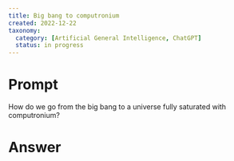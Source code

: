 ```yaml
---
title: Big bang to computronium
created: 2022-12-22
taxonomy:
  category: [Artificial General Intelligence, ChatGPT]
  status: in progress
---
```


# Prompt

How do we go from the big bang to a universe fully saturated with computronium?

# Answer
